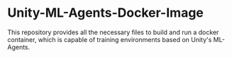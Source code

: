 # Unity-ML-Agents-Docker-Image
This repository provides all the necessary files to build and run a docker container, which is capable of training environments based on Unity's ML-Agents.
